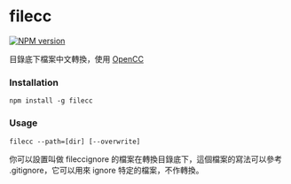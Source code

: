 # filecc
[![NPM version](https://badge.fury.io/js/filecc.png)](https://www.npmjs.com/package/filecc)

目錄底下檔案中文轉換，使用 [OpenCC](https://www.npmjs.com/package/opencc)

### Installation
```
npm install -g filecc
```

### Usage
```
filecc --path=[dir] [--overwrite]
```

你可以設置叫做 fileccignore 的檔案在轉換目錄底下，這個檔案的寫法可以參考 .gitignore，它可以用來 ignore 特定的檔案，不作轉換。

